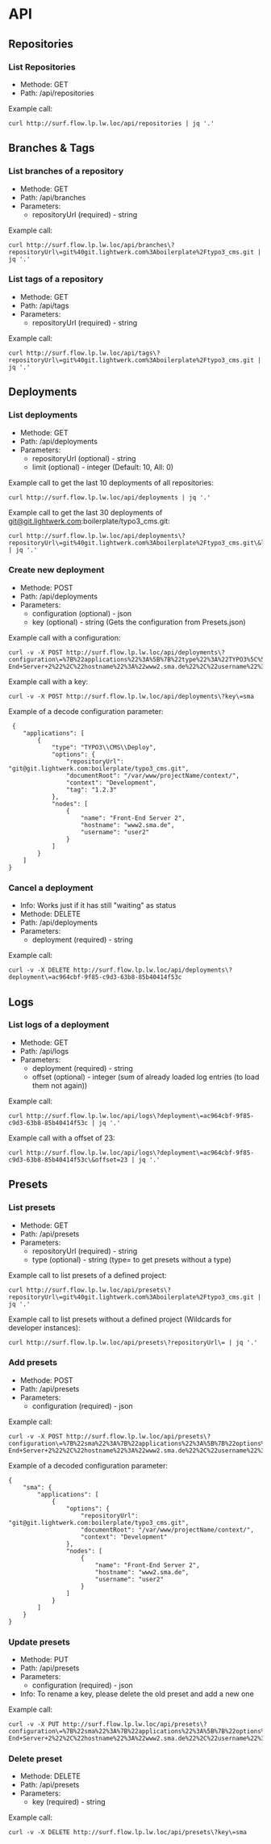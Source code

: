 # API

## Repositories

### List Repositories

- Methode: GET
- Path: /api/repositories

Example call:

    curl http://surf.flow.lp.lw.loc/api/repositories | jq '.'

## Branches & Tags

### List branches of a repository

- Methode: GET
- Path: /api/branches
- Parameters:
	- repositoryUrl (required) - string

Example call:

    curl http://surf.flow.lp.lw.loc/api/branches\?repositoryUrl\=git%40git.lightwerk.com%3Aboilerplate%2Ftypo3_cms.git | jq '.'

### List tags of a repository

- Methode: GET
- Path: /api/tags
- Parameters:
	- repositoryUrl (required) - string

Example call:

    curl http://surf.flow.lp.lw.loc/api/tags\?repositoryUrl\=git%40git.lightwerk.com%3Aboilerplate%2Ftypo3_cms.git | jq '.'

## Deployments

### List deployments

- Methode: GET
- Path: /api/deployments
- Parameters:
	- repositoryUrl (optional) - string
	- limit (optional) - integer (Default: 10, All: 0)

Example call to get the last 10 deployments of all repositories:

    curl http://surf.flow.lp.lw.loc/api/deployments | jq '.'

Example call to get the last 30 deployments of git@git.lightwerk.com:boilerplate/typo3_cms.git:

    curl http://surf.flow.lp.lw.loc/api/deployments\?repositoryUrl\=git%40git.lightwerk.com%3Aboilerplate%2Ftypo3_cms.git\&limit\=30 | jq '.'

### Create new deployment

- Methode: POST
- Path: /api/deployments
- Parameters:
	- configuration (optional) - json
	- key (optional) - string (Gets the configuration from Presets.json)

Example call with a configuration:

    curl -v -X POST http://surf.flow.lp.lw.loc/api/deployments\?configuration\=%7B%22applications%22%3A%5B%7B%22type%22%3A%22TYPO3%5C%5CCMS%5C%5CDeploy%22%2C%22options%22%3A%7B%22repositoryUrl%22%3A%22git%40git.lightwerk.com%3Aboilerplate%5C%2Ftypo3_cms.git%22%2C%22documentRoot%22%3A%22%5C%2Fvar%5C%2Fwww%5C%2FprojectName%5C%2Fcontext%5C%2F%22%2C%22context%22%3A%22Development%22%2C%22tag%22%3A%221.2.3%22%7D%2C%22nodes%22%3A%5B%7B%22name%22%3A%22Front-End+Server+2%22%2C%22hostname%22%3A%22www2.sma.de%22%2C%22username%22%3A%22user2%22%7D%5D%7D%5D%7D

Example call with a key:

    curl -v -X POST http://surf.flow.lp.lw.loc/api/deployments\?key\=sma

Example of a decode configuration parameter:

     {
        "applications": [
            {
                "type": "TYPO3\\CMS\\Deploy",
                "options": {
                    "repositoryUrl": "git@git.lightwerk.com:boilerplate/typo3_cms.git",
                    "documentRoot": "/var/www/projectName/context/",
                    "context": "Development",
                    "tag": "1.2.3"
                },
                "nodes": [
                    {
                        "name": "Front-End Server 2",
                        "hostname": "www2.sma.de",
                        "username": "user2"
                    }
                ]
            }
        ]
    }

### Cancel a deployment

- Info: Works just if it has still "waiting" as status
- Methode: DELETE
- Path: /api/deployments
- Parameters:
	- deployment (required) - string

Example call:

    curl -v -X DELETE http://surf.flow.lp.lw.loc/api/deployments\?deployment\=ac964cbf-9f85-c9d3-63b8-85b40414f53c

## Logs

### List logs of a deployment

- Methode: GET
- Path: /api/logs
- Parameters:
	- deployment (required) - string
	- offset (optional) - integer (sum of already loaded log entries (to load them not again))

Example call:

    curl http://surf.flow.lp.lw.loc/api/logs\?deployment\=ac964cbf-9f85-c9d3-63b8-85b40414f53c | jq '.'

Example call with a offset of 23:

    curl http://surf.flow.lp.lw.loc/api/logs\?deployment\=ac964cbf-9f85-c9d3-63b8-85b40414f53c\&offset=23 | jq '.'

## Presets

### List presets

- Methode: GET
- Path: /api/presets
- Parameters:
	- repositoryUrl (required) - string
	- type (optional) - string (type= to get presets without a type)

Example call to list presets of a defined project:

    curl http://surf.flow.lp.lw.loc/api/presets\?repositoryUrl\=git%40git.lightwerk.com%3Aboilerplate%2Ftypo3_cms.git | jq '.'

Example call to list presets without a defined project (Wildcards for developer instances):

    curl http://surf.flow.lp.lw.loc/api/presets\?repositoryUrl\= | jq '.'

### Add presets

- Methode: POST
- Path: /api/presets
- Parameters:
	- configuration (required) - json

Example call:

    curl -v -X POST http://surf.flow.lp.lw.loc/api/presets\?configuration\=%7B%22sma%22%3A%7B%22applications%22%3A%5B%7B%22options%22%3A%7B%22repositoryUrl%22%3A%22git%40git.lightwerk.com%3Aboilerplate%5C%2Ftypo3_cms.git%22%2C%22documentRoot%22%3A%22%5C%2Fvar%5C%2Fwww%5C%2FprojectName%5C%2Fcontext%5C%2F%22%2C%22context%22%3A%22Development%22%7D%2C%22nodes%22%3A%5B%7B%22name%22%3A%22Front-End+Server+2%22%2C%22hostname%22%3A%22www2.sma.de%22%2C%22username%22%3A%22user2%22%7D%5D%7D%5D%7D%7D

Example of a decoded configuration parameter:

    {
        "sma": {
            "applications": [
                {
                    "options": {
                        "repositoryUrl": "git@git.lightwerk.com:boilerplate/typo3_cms.git",
                        "documentRoot": "/var/www/projectName/context/",
                        "context": "Development"
                    },
                    "nodes": [
                        {
                            "name": "Front-End Server 2",
                            "hostname": "www2.sma.de",
                            "username": "user2"
                        }
                    ]
                }
            ]
        }
    }

### Update presets

- Methode: PUT
- Path: /api/presets
- Parameters:
	- configuration (required) - json
- Info: To rename a key, please delete the old preset and add a new one

Example call:

    curl -v -X PUT http://surf.flow.lp.lw.loc/api/presets\?configuration\=%7B%22sma%22%3A%7B%22applications%22%3A%5B%7B%22options%22%3A%7B%22repositoryUrl%22%3A%22git%40git.lightwerk.com%3Aboilerplate%5C%2Ftypo3_cms.git%22%2C%22documentRoot%22%3A%22%5C%2Fvar%5C%2Fwww%5C%2FprojectName%5C%2Fcontext%5C%2F%22%2C%22context%22%3A%22Development%22%7D%2C%22nodes%22%3A%5B%7B%22name%22%3A%22Front-End+Server+2%22%2C%22hostname%22%3A%22www2.sma.de%22%2C%22username%22%3A%22user2%22%7D%5D%7D%5D%7D%7D

### Delete preset

- Methode: DELETE
- Path: /api/presets
- Parameters:
	- key (required) - string

Example call:

    curl -v -X DELETE http://surf.flow.lp.lw.loc/api/presets\?key\=sma